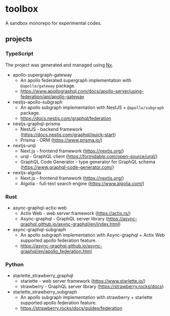 # toolbox
A sandbox monorepo for experimental codes.

## projects

### TypeScript
The project was generated and managed using [Nx](https://nx.dev).

- apollo-supergraph-gateway
  - An apollo federated supergraph implementation with `@apollo/gateway` package.
  - https://www.apollographql.com/docs/apollo-server/using-federation/api/apollo-gateway
- nestjs-apollo-subgraph
  - An apollo subgraph implementation with NestJS + `@apollo/subgraph` package.
  - https://docs.nestjs.com/graphql/federation
- nestjs-graphql-prisma
  - NestJS - backend framework (https://docs.nestjs.com/graphql/quick-start)
  - Prisma - ORM (https://www.prisma.io/)
- nextjs-urql
  - Next.js - frontend framework (https://nextjs.org/)
  - urql - GraphQL client (https://formidable.com/open-source/urql/)
  - GraphQL Code Generator - type generator for GraphQL schema (https://www.graphql-code-generator.com/)
- nextjs-algolia
  - Next.js - frontend framework (https://nextjs.org/)
  - Algolia - full-text search engine (https://www.algolia.com/)

### Rust
- async-graphql-actix-web
  - Actix Web - web server framework (https://actix.rs/)
  - Async-graphql - GraphQL server library (https://async-graphql.github.io/async-graphql/en/index.html)
- async-graphql-subgraph
  - An apollo subgraph implementation with Async-graphql + Actix Web supported apollo federation feature.
  - https://async-graphql.github.io/async-graphql/en/apollo_federation.html


### Python
- starlette_strawberry_graphql
  - starlette - web server framework (https://www.starlette.io/)
  - strawberry - GraphQL server library (https://strawberry.rocks/docs)
- starlette_strawberry_subgraph
  - An apollo subgraph implementation with strawberry + starlette supported apollo federation feature.
  - https://strawberry.rocks/docs/guides/federation
